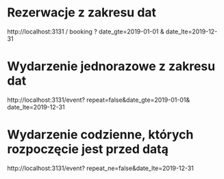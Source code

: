 
# Rezerwacje z zakresu dat

http://localhost:3131
/
booking
?
date_gte=2019-01-01
&
date_lte=2019-12-31

# Wydarzenie jednorazowe z zakresu dat

http://localhost:3131/event?
repeat=false&date_gte=2019-01-01&
date_lte=2019-12-31

# Wydarzenie codzienne, których rozpoczęcie jest przed datą

http://localhost:3131/event?
repeat_ne=false&date_lte=2019-12-31